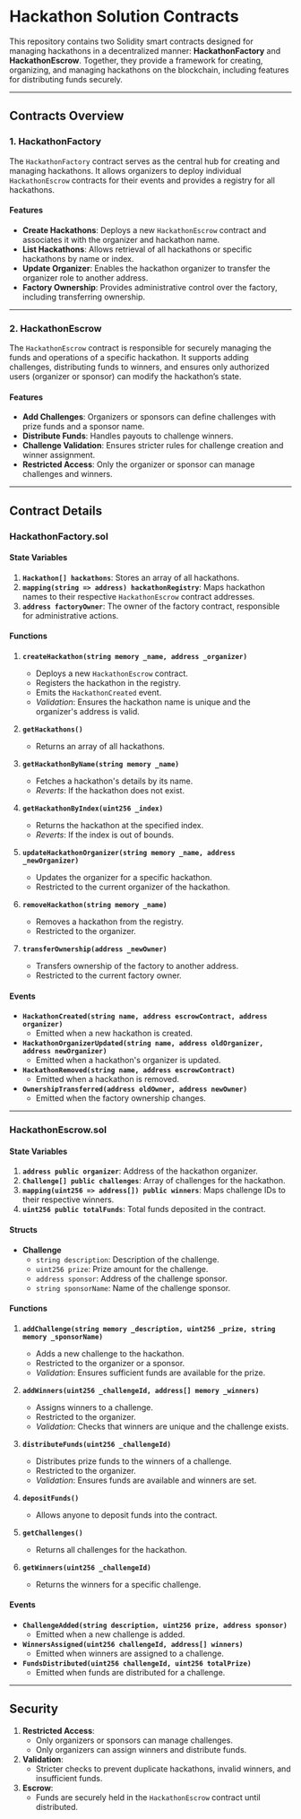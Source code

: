 # Hackathon Solution Contracts

This repository contains two Solidity smart contracts designed for managing hackathons in a decentralized manner: **HackathonFactory** and **HackathonEscrow**. Together, they provide a framework for creating, organizing, and managing hackathons on the blockchain, including features for distributing funds securely.

---

## Contracts Overview

### 1. **HackathonFactory**
The `HackathonFactory` contract serves as the central hub for creating and managing hackathons. It allows organizers to deploy individual `HackathonEscrow` contracts for their events and provides a registry for all hackathons.

#### Features
- **Create Hackathons**: Deploys a new `HackathonEscrow` contract and associates it with the organizer and hackathon name.
- **List Hackathons**: Allows retrieval of all hackathons or specific hackathons by name or index.
- **Update Organizer**: Enables the hackathon organizer to transfer the organizer role to another address.
- **Factory Ownership**: Provides administrative control over the factory, including transferring ownership.

---

### 2. **HackathonEscrow**
The `HackathonEscrow` contract is responsible for securely managing the funds and operations of a specific hackathon. It supports adding challenges, distributing funds to winners, and ensures only authorized users (organizer or sponsor) can modify the hackathon’s state.

#### Features
- **Add Challenges**: Organizers or sponsors can define challenges with prize funds and a sponsor name.
- **Distribute Funds**: Handles payouts to challenge winners.
- **Challenge Validation**: Ensures stricter rules for challenge creation and winner assignment.
- **Restricted Access**: Only the organizer or sponsor can manage challenges and winners.

---

## Contract Details

### HackathonFactory.sol

#### State Variables
1. **`Hackathon[] hackathons`**: Stores an array of all hackathons.
2. **`mapping(string => address) hackathonRegistry`**: Maps hackathon names to their respective `HackathonEscrow` contract addresses.
3. **`address factoryOwner`**: The owner of the factory contract, responsible for administrative actions.

#### Functions
1. **`createHackathon(string memory _name, address _organizer)`**
   - Deploys a new `HackathonEscrow` contract.
   - Registers the hackathon in the registry.
   - Emits the `HackathonCreated` event.
   - *Validation*: Ensures the hackathon name is unique and the organizer's address is valid.

2. **`getHackathons()`**
   - Returns an array of all hackathons.

3. **`getHackathonByName(string memory _name)`**
   - Fetches a hackathon's details by its name.
   - *Reverts*: If the hackathon does not exist.

4. **`getHackathonByIndex(uint256 _index)`**
   - Returns the hackathon at the specified index.
   - *Reverts*: If the index is out of bounds.

5. **`updateHackathonOrganizer(string memory _name, address _newOrganizer)`**
   - Updates the organizer for a specific hackathon.
   - Restricted to the current organizer of the hackathon.

6. **`removeHackathon(string memory _name)`**
   - Removes a hackathon from the registry.
   - Restricted to the organizer.

7. **`transferOwnership(address _newOwner)`**
   - Transfers ownership of the factory to another address.
   - Restricted to the current factory owner.

#### Events
- **`HackathonCreated(string name, address escrowContract, address organizer)`**
  - Emitted when a new hackathon is created.
- **`HackathonOrganizerUpdated(string name, address oldOrganizer, address newOrganizer)`**
  - Emitted when a hackathon's organizer is updated.
- **`HackathonRemoved(string name, address escrowContract)`**
  - Emitted when a hackathon is removed.
- **`OwnershipTransferred(address oldOwner, address newOwner)`**
  - Emitted when the factory ownership changes.

---

### HackathonEscrow.sol

#### State Variables
1. **`address public organizer`**: Address of the hackathon organizer.
2. **`Challenge[] public challenges`**: Array of challenges for the hackathon.
3. **`mapping(uint256 => address[]) public winners`**: Maps challenge IDs to their respective winners.
4. **`uint256 public totalFunds`**: Total funds deposited in the contract.

#### Structs
- **Challenge**
  - `string description`: Description of the challenge.
  - `uint256 prize`: Prize amount for the challenge.
  - `address sponsor`: Address of the challenge sponsor.
  - `string sponsorName`: Name of the challenge sponsor.

#### Functions
1. **`addChallenge(string memory _description, uint256 _prize, string memory _sponsorName)`**
   - Adds a new challenge to the hackathon.
   - Restricted to the organizer or a sponsor.
   - *Validation*: Ensures sufficient funds are available for the prize.

2. **`addWinners(uint256 _challengeId, address[] memory _winners)`**
   - Assigns winners to a challenge.
   - Restricted to the organizer.
   - *Validation*: Checks that winners are unique and the challenge exists.

3. **`distributeFunds(uint256 _challengeId)`**
   - Distributes prize funds to the winners of a challenge.
   - Restricted to the organizer.
   - *Validation*: Ensures funds are available and winners are set.

4. **`depositFunds()`**
   - Allows anyone to deposit funds into the contract.

5. **`getChallenges()`**
   - Returns all challenges for the hackathon.

6. **`getWinners(uint256 _challengeId)`**
   - Returns the winners for a specific challenge.

#### Events
- **`ChallengeAdded(string description, uint256 prize, address sponsor)`**
  - Emitted when a new challenge is added.
- **`WinnersAssigned(uint256 challengeId, address[] winners)`**
  - Emitted when winners are assigned to a challenge.
- **`FundsDistributed(uint256 challengeId, uint256 totalPrize)`**
  - Emitted when funds are distributed for a challenge.

---

## Security

1. **Restricted Access**:
   - Only organizers or sponsors can manage challenges.
   - Only organizers can assign winners and distribute funds.
2. **Validation**:
   - Stricter checks to prevent duplicate hackathons, invalid winners, and insufficient funds.
3. **Escrow**:
   - Funds are securely held in the `HackathonEscrow` contract until distributed.


